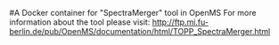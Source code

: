 #A Docker container for "SpectraMerger" tool in OpenMS
For more information about the tool please visit:
http://ftp.mi.fu-berlin.de/pub/OpenMS/documentation/html/TOPP_SpectraMerger.html
